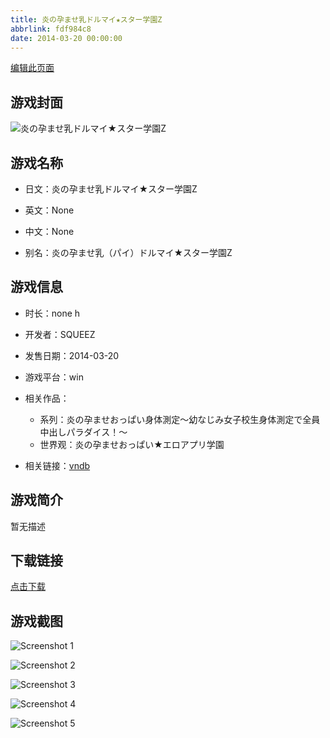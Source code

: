 ```yaml
---
title: 炎の孕ませ乳ドルマイ★スター学園Z
abbrlink: fdf984c8
date: 2014-03-20 00:00:00
---
```

[编辑此页面](https://github.com/ACG-3/ADV3-source/blob/main/source/_posts/games/%E7%82%8E%E3%81%AE%E5%AD%95%E3%81%BE%E3%81%9B%E4%B9%B3%E3%83%89%E3%83%AB%E3%83%9E%E3%82%A4%E2%98%85%E3%82%B9%E3%82%BF%E3%83%BC%E5%AD%A6%E5%9C%92Z.md)

## 游戏封面

![炎の孕ませ乳ドルマイ★スター学園Z](https%3A//pan.timero.xyz/onedrive/img_lib_001/%E7%82%8E%E3%81%AE%E5%AD%95%E3%81%BE%E3%81%9B%E4%B9%B3%E3%83%89%E3%83%AB%E3%83%9E%E3%82%A4%E2%98%85%E3%82%B9%E3%82%BF%E3%83%BC%E5%AD%A6%E5%9C%92Z_cover.avif)


## 游戏名称

- 日文：炎の孕ませ乳ドルマイ★スター学園Z
- 英文：None
- 中文：None

- 别名：炎の孕ませ乳（パイ）ドルマイ★スター学園Z


## 游戏信息

- 时长：none h
- 开发者：SQUEEZ
- 发售日期：2014-03-20
- 游戏平台：win
- 相关作品：
   - 系列：炎の孕ませおっぱい身体測定～幼なじみ女子校生身体測定で全員中出しパラダイス！～
   - 世界观：炎の孕ませおっぱい★エロアプリ学園

- 相关链接：[vndb](https://vndb.org/v13962)


## 游戏简介

暂无描述


## 下载链接

[点击下载](https://pan.timero.xyz/onedrive/adv_lib_001/%E7%82%8E%E3%81%AE%E5%AD%95%E3%81%BE%E3%81%9B%E4%B9%B3%E3%83%89%E3%83%AB%E3%83%9E%E3%82%A4%E2%98%85%E3%82%B9%E3%82%BF%E3%83%BC%E5%AD%A6%E5%9C%92Z)


## 游戏截图


![Screenshot 1](https%3A//pan.timero.xyz/onedrive/img_lib_001/%E7%82%8E%E3%81%AE%E5%AD%95%E3%81%BE%E3%81%9B%E4%B9%B3%E3%83%89%E3%83%AB%E3%83%9E%E3%82%A4%E2%98%85%E3%82%B9%E3%82%BF%E3%83%BC%E5%AD%A6%E5%9C%92Z_Screenshot_1.avif)

![Screenshot 2](https%3A//pan.timero.xyz/onedrive/img_lib_001/%E7%82%8E%E3%81%AE%E5%AD%95%E3%81%BE%E3%81%9B%E4%B9%B3%E3%83%89%E3%83%AB%E3%83%9E%E3%82%A4%E2%98%85%E3%82%B9%E3%82%BF%E3%83%BC%E5%AD%A6%E5%9C%92Z_Screenshot_2.avif)

![Screenshot 3](https%3A//pan.timero.xyz/onedrive/img_lib_001/%E7%82%8E%E3%81%AE%E5%AD%95%E3%81%BE%E3%81%9B%E4%B9%B3%E3%83%89%E3%83%AB%E3%83%9E%E3%82%A4%E2%98%85%E3%82%B9%E3%82%BF%E3%83%BC%E5%AD%A6%E5%9C%92Z_Screenshot_3.avif)

![Screenshot 4](https%3A//pan.timero.xyz/onedrive/img_lib_001/%E7%82%8E%E3%81%AE%E5%AD%95%E3%81%BE%E3%81%9B%E4%B9%B3%E3%83%89%E3%83%AB%E3%83%9E%E3%82%A4%E2%98%85%E3%82%B9%E3%82%BF%E3%83%BC%E5%AD%A6%E5%9C%92Z_Screenshot_4.avif)

![Screenshot 5](https%3A//pan.timero.xyz/onedrive/img_lib_001/%E7%82%8E%E3%81%AE%E5%AD%95%E3%81%BE%E3%81%9B%E4%B9%B3%E3%83%89%E3%83%AB%E3%83%9E%E3%82%A4%E2%98%85%E3%82%B9%E3%82%BF%E3%83%BC%E5%AD%A6%E5%9C%92Z_Screenshot_5.avif)

